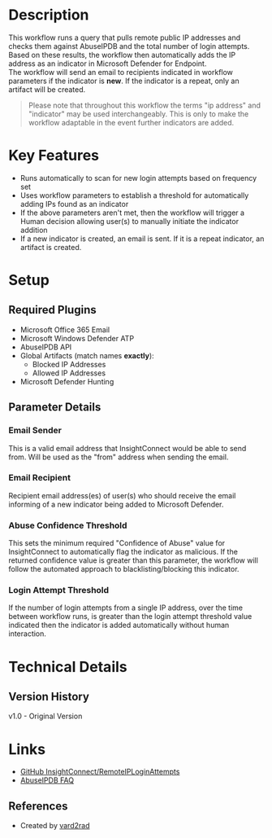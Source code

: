 # Description
This workflow runs a query that pulls remote public IP addresses and checks them against AbuseIPDB and the total number of login attempts. Based on these results, the workflow then automatically adds the IP address as an indicator in Microsoft Defender for Endpoint. \
The workflow will send an email to recipients indicated in workflow parameters if the indicator is **new**. If the indicator is a repeat, only an artifact will be created.
> Please note that throughout this workflow the terms "ip address" and "indicator" may be used interchangeably. This is only to make the workflow adaptable in the event further indicators are added.

# Key Features
* Runs automatically to scan for new login attempts based on frequency set
* Uses workflow parameters to establish a threshold for automatically adding IPs found as an indicator
* If the above parameters aren't met, then the workflow will trigger a Human decision allowing user(s) to manually  initiate the indicator addition
* If a new indicator is created, an email is sent. If it is a repeat indicator, an artifact is created.

# Setup
## Required Plugins
* Microsoft Office 365 Email
* Microsoft Windows Defender ATP
* AbuseIPDB API
* Global Artifacts (match names **exactly**):
  * Blocked IP Addresses
  * Allowed IP Addresses
* Microsoft Defender Hunting

## Parameter Details
### Email Sender
This is a valid email address that InsightConnect would be able to send from. Will be used as the "from" address when sending the email.

### Email Recipient
Recipient email address(es) of user(s) who should receive the email informing of a new indicator being added to Microsoft Defender.

### Abuse Confidence Threshold
This sets the minimum required "Confidence of Abuse" value for InsightConnect to automatically flag the indicator as malicious. If the returned confidence value is greater than this parameter, the workflow will follow the automated approach to blacklisting/blocking this indicator.

### Login Attempt Threshold
If the number of login attempts from a single IP address, over the time between workflow runs, is greater than the login attempt threshold value indicated then the indicator is added automatically without human interaction.

# Technical Details

## Version History
v1.0 - Original Version

# Links
* [GitHub InsightConnect/RemoteIPLoginAttempts](https://github.com/vard2rad/SecOps/tree/main/InsightConnect/RemoteIPLoginAttempts)
* [AbuseIPDB FAQ](https://www.abuseipdb.com/faq.html)

## References
* Created by [vard2rad](https://discuss.rapid7.com/u/vard2rad)